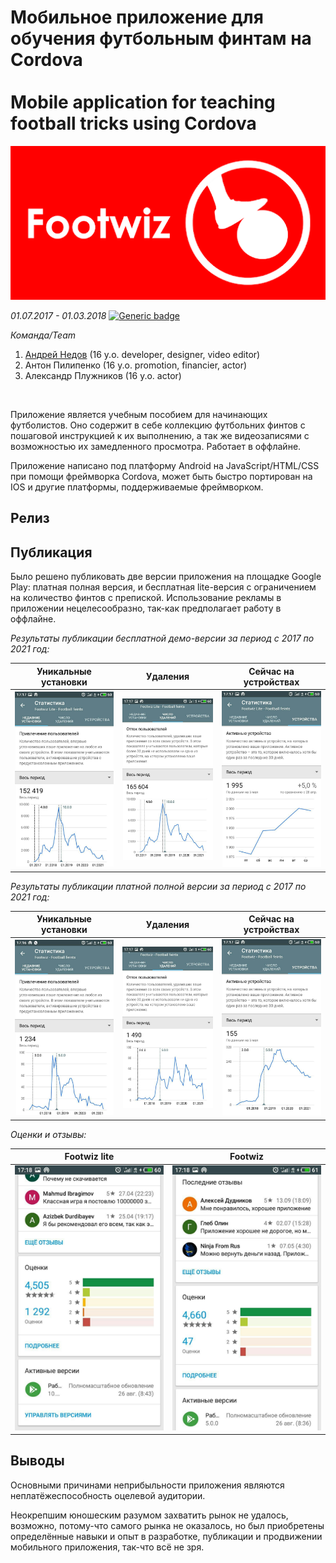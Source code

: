 # Мобильное приложение для обучения футбольным финтам на Cordova <br/><br/> Mobile application for teaching football tricks using Cordova
<img src="/imgs/img1.png" width="600"/>

*01.07.2017 - 01.03.2018*  [![Generic badge](https://img.shields.io/badge/Status-Closed-red.svg)](https://shields.io/)<br/>

*Команда/Team*
1. [Андрей Недов](https://github.com/Andrey-Nedov-is-a-human) (16 y.o. developer, designer, video editor)
2. Антон Пилипенко (16 y.o. promotion, financier, actor)
3. Александр Плужников (16 y.o. actor)
<br/>

Приложение является учебным пособием для начинающих футболистов. Оно содержит в себе коллекцию футбольних финтов с пошаговой инструкцией к их выполнению, а так же видеозаписями 
с возможностью их замедленного просмотра. Работает в оффлайне.

Приложение написано под платформу Android на JavaScript/HTML/CSS при помощи фреймворка Cordova, может быть быстро портирован на IOS и другие платформы, поддерживаемые фреймворком.

## Релиз

## Публикация

Было решено публиковать две версии приложения на площадке Google Play: платная полная версия, и бесплатная lite-версия с ограничением на количество финтов с препиской. Использование рекламы в приложении нецелесообразно, так-как предполагает работу в оффлайне.

_Результаты публикации бесплатной демо-версии за период с 2017 по 2021 год:_

Уникальные установки | Удаления | Сейчас на устройствах
--- | --- | ---
<img src="/imgs/img7.jpg" width="300"/> | <img src="/imgs/img6.jpg" width="300"/> | <img src="/imgs/img8.jpg" width="300"/>


_Результаты публикации платной полной версии за период с 2017 по 2021 год:_

Уникальные установки | Удаления | Сейчас на устройствах
--- | --- | ---
<img src="/imgs/img5.jpg" width="300"/> | <img src="/imgs/img4.jpg" width="300"/> | <img src="/imgs/img9.jpg" width="300"/>

_Оценки и отзывы:_

Footwiz lite | Footwiz
--- | ---
<img src="/imgs/img3.jpg" width="300"/> | <img src="/imgs/img2.jpg" width="300"/>

## Выводы

Основными причинами неприбыльности приложения являются неплатёжеспособность оцелевой аудитории.

Неокрепшим юношеским разумом захватить рынок не удалось, возможно, потому-что самого рынка не оказалось, но был приобретены определённые навыки и опыт в разработке, публикации и продвижении мобильного приложения, так-что всё не зря.
